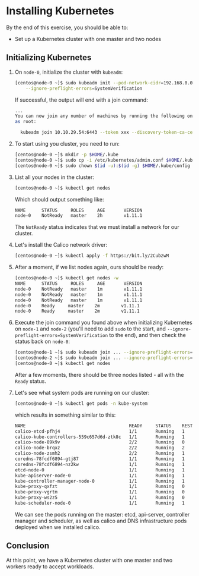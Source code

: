 # Installing Kubernetes

By the end of this exercise, you should be able to:

 - Set up a Kubernetes cluster with one master and two nodes

## Initializing Kubernetes

1.  On `node-0`, initialize the cluster with `kubeadm`:
    
    ```bash
    [centos@node-0 ~]$ sudo kubeadm init --pod-network-cidr=192.168.0.0/16 \
        --ignore-preflight-errors=SystemVerification
    ```

    If successful, the output will end with a join command:

    ```bash
    ...
    You can now join any number of machines by running the following on each node
    as root:

      kubeadm join 10.10.29.54:6443 --token xxx --discovery-token-ca-cert-hash sha256:yyy
    ```

2.  To start using you cluster, you need to run:

    ```bash
    [centos@node-0 ~]$ mkdir -p $HOME/.kube
    [centos@node-0 ~]$ sudo cp -i /etc/kubernetes/admin.conf $HOME/.kube/config
    [centos@node-0 ~]$ sudo chown $(id -u):$(id -g) $HOME/.kube/config
    ```

3.  List all your nodes in the cluster:

    ```bash
    [centos@node-0 ~]$ kubectl get nodes
    ```
    
    Which should output something like:

    ```bash
    NAME      STATUS     ROLES     AGE       VERSION
    node-0    NotReady   master    2h        v1.11.1
    ```

    The `NotReady` status indicates that we must install a network for our cluster.

4.  Let's install the Calico network driver:

    ```bash
    [centos@node-0 ~]$ kubectl apply -f https://bit.ly/2CubzwM
    ```

5.  After a moment, if we list nodes again, ours should be ready:

    ```bash
    [centos@node-0 ~]$ kubectl get nodes -w
    NAME      STATUS     ROLES     AGE       VERSION
    node-0    NotReady   master    1m        v1.11.1
    node-0    NotReady   master    1m        v1.11.1
    node-0    NotReady   master    1m        v1.11.1
    node-0    Ready     master    2m        v1.11.1
    node-0    Ready     master    2m        v1.11.1
    ```

6.  Execute the join command you found above when initializing Kubernetes on `node-1` and `node-2` (you'll need to add `sudo` to the start, and `--ignore-preflight-errors=SystemVerification` to the end), and then check the status back on `node-0`:

    ```bash
    [centos@node-1 ~]$ sudo kubeadm join ... --ignore-preflight-errors=SystemVerification
    [centos@node-2 ~]$ sudo kubeadm join ... --ignore-preflight-errors=SystemVerification
    [centos@node-0 ~]$ kubectl get nodes
    ```

    After a few moments, there should be three nodes listed - all with the `Ready` status.

7.  Let's see what system pods are running on our cluster:

    ```bash
    [centos@node-0 ~]$ kubectl get pods -n kube-system
    ```

    which results in something similar to this:

    ```bash
    NAME                                       READY     STATUS    RESTARTS   AGE
    calico-etcd-pfhj4                          1/1       Running   1          5h
    calico-kube-controllers-559c657d6d-ztk8c   1/1       Running   1          5h
    calico-node-89k9v                          2/2       Running   0          4h
    calico-node-brqxz                          2/2       Running   2          5h
    calico-node-zsmh2                          2/2       Running   1          41s
    coredns-78fcdf6894-gtj87                   1/1       Running   1          5h
    coredns-78fcdf6894-nz2kw                   1/1       Running   1          5h
    etcd-node-0                                1/1       Running   1          5h
    kube-apiserver-node-0                      1/1       Running   1          5h
    kube-controller-manager-node-0             1/1       Running   1          5h
    kube-proxy-qxfzt                           1/1       Running   0          41s
    kube-proxy-vgrtm                           1/1       Running   0          4h
    kube-proxy-ws2z5                           1/1       Running   0          5h
    kube-scheduler-node-0                      1/1       Running   1          5h
    ```

    We can see the pods running on the master: etcd, api-server, controller manager and scheduler, as well as calico and DNS infrastructure pods deployed when we installed calico. 

## Conclusion

At this point, we have a Kubernetes cluster with one master and two workers ready to accept workloads. 
